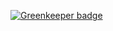 

[![Greenkeeper badge](https://badges.greenkeeper.io/meteormatt/yunku-sdk-node.svg)](https://greenkeeper.io/)